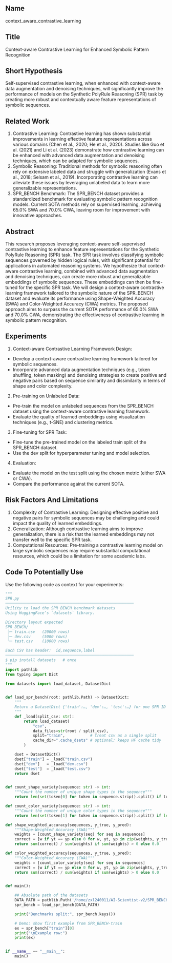 ## Name

context_aware_contrastive_learning

## Title

Context-aware Contrastive Learning for Enhanced Symbolic Pattern Recognition

## Short Hypothesis

Self-supervised contrastive learning, when enhanced with context-aware data augmentation and denoising techniques, will significantly improve the performance of models on the Synthetic PolyRule Reasoning (SPR) task by creating more robust and contextually aware feature representations of symbolic sequences.

## Related Work

1. Contrastive Learning: Contrastive learning has shown substantial improvements in learning effective feature representations across various domains (Chen et al., 2020; He et al., 2020). Studies like Guo et al. (2021) and Li et al. (2023) demonstrate how contrastive learning can be enhanced with advanced data augmentation and denoising techniques, which can be adapted for symbolic sequences.
2. Symbolic Reasoning: Traditional methods for symbolic reasoning often rely on extensive labeled data and struggle with generalization (Evans et al., 2018; Selsam et al., 2019). Incorporating contrastive learning can alleviate these issues by leveraging unlabeled data to learn more generalizable representations.
3. SPR_BENCH Benchmark: The SPR_BENCH dataset provides a standardized benchmark for evaluating symbolic pattern recognition models. Current SOTA methods rely on supervised learning, achieving 65.0% SWA and 70.0% CWA, leaving room for improvement with innovative approaches.

## Abstract

This research proposes leveraging context-aware self-supervised contrastive learning to enhance feature representations for the Synthetic PolyRule Reasoning (SPR) task. The SPR task involves classifying symbolic sequences governed by hidden logical rules, with significant potential for applications in automated reasoning systems. We hypothesize that context-aware contrastive learning, combined with advanced data augmentation and denoising techniques, can create more robust and generalizable embeddings of symbolic sequences. These embeddings can then be fine-tuned for the specific SPR task. We will design a context-aware contrastive learning framework tailored to the symbolic nature of the SPR_BENCH dataset and evaluate its performance using Shape-Weighted Accuracy (SWA) and Color-Weighted Accuracy (CWA) metrics. The proposed approach aims to surpass the current SOTA performance of 65.0% SWA and 70.0% CWA, demonstrating the effectiveness of contrastive learning in symbolic pattern recognition.

## Experiments

1. Context-aware Contrastive Learning Framework Design:
- Develop a context-aware contrastive learning framework tailored for symbolic sequences.
- Incorporate advanced data augmentation techniques (e.g., token shuffling, token masking) and denoising strategies to create positive and negative pairs based on sequence similarity and dissimilarity in terms of shape and color complexity.

2. Pre-training on Unlabeled Data:
- Pre-train the model on unlabeled sequences from the SPR_BENCH dataset using the context-aware contrastive learning framework.
- Evaluate the quality of learned embeddings using visualization techniques (e.g., t-SNE) and clustering metrics.

3. Fine-tuning for SPR Task:
- Fine-tune the pre-trained model on the labeled train split of the SPR_BENCH dataset.
- Use the dev split for hyperparameter tuning and model selection.

4. Evaluation:
- Evaluate the model on the test split using the chosen metric (either SWA or CWA).
- Compare the performance against the current SOTA.

## Risk Factors And Limitations

1. Complexity of Contrastive Learning: Designing effective positive and negative pairs for symbolic sequences may be challenging and could impact the quality of learned embeddings.
2. Generalization: Although contrastive learning aims to improve generalization, there is a risk that the learned embeddings may not transfer well to the specific SPR task.
3. Computational Resources: Pre-training a contrastive learning model on large symbolic sequences may require substantial computational resources, which could be a limitation for some academic labs.

## Code To Potentially Use

Use the following code as context for your experiments:

```python
"""
SPR.py
────────────────────────────────────────────────────────
Utility to load the SPR_BENCH benchmark datasets
Using HuggingFace’s `datasets` library.

Directory layout expected
SPR_BENCH/
 ├─ train.csv   (20000 rows)
 ├─ dev.csv     (5000 rows)
 └─ test.csv    (10000 rows)

Each CSV has header:  id,sequence,label
────────────────────────────────────────────────────────
$ pip install datasets   # once
"""
import pathlib
from typing import Dict

from datasets import load_dataset, DatasetDict                                         # <- no pandas import


def load_spr_bench(root: pathlib.Path) -> DatasetDict:
    """
    Return a DatasetDict {'train':…, 'dev':…, 'test':…} for one SPR ID folder.
    """
    def _load(split_csv: str):
        return load_dataset(
            "csv",
            data_files=str(root / split_csv),
            split="train",           # treat csv as a single split
            cache_dir=".cache_dsets" # optional; keeps HF cache tidy
        )

    dset = DatasetDict()
    dset["train"] = _load("train.csv")
    dset["dev"]   = _load("dev.csv")
    dset["test"]  = _load("test.csv")
    return dset


def count_shape_variety(sequence: str) -> int:
    """Count the number of unique shape types in the sequence"""
    return len(set(token[0] for token in sequence.strip().split() if token))

def count_color_variety(sequence: str) -> int:
    """Count the number of unique color types in the sequence"""
    return len(set(token[1] for token in sequence.strip().split() if len(token) > 1))

def shape_weighted_accuracy(sequences, y_true, y_pred):
    """Shape-Weighted Accuracy (SWA)"""
    weights = [count_shape_variety(seq) for seq in sequences]
    correct = [w if yt == yp else 0 for w, yt, yp in zip(weights, y_true, y_pred)]
    return sum(correct) / sum(weights) if sum(weights) > 0 else 0.0

def color_weighted_accuracy(sequences, y_true, y_pred):
    """Color-Weighted Accuracy (CWA)"""
    weights = [count_color_variety(seq) for seq in sequences]
    correct = [w if yt == yp else 0 for w, yt, yp in zip(weights, y_true, y_pred)]
    return sum(correct) / sum(weights) if sum(weights) > 0 else 0.0


def main():

    ## Absolute path of the datasets
    DATA_PATH = pathlib.Path('/home/zxl240011/AI-Scientist-v2/SPR_BENCH/')
    spr_bench = load_spr_bench(DATA_PATH)

    print("Benchmarks split:", spr_bench.keys())

    # Demo: show first example from SPR_BENCH‑train
    ex = spr_bench["train"][0]
    print("\nExample row:")
    print(ex)          


if __name__ == "__main__":
    main()

```

